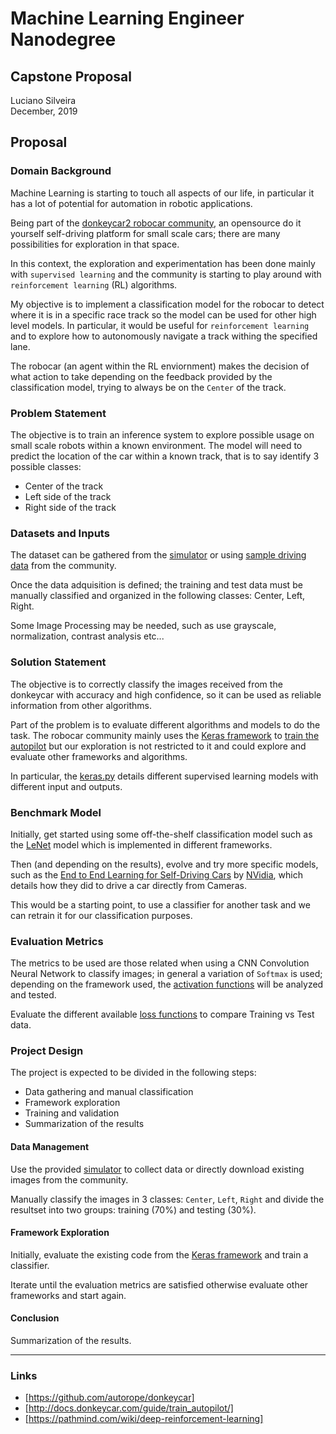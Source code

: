 # Machine Learning Engineer Nanodegree
## Capstone Proposal
Luciano Silveira  
December, 2019

## Proposal

### Domain Background

Machine Learning is starting to touch all aspects of our life, in particular it has a lot of potential for automation in robotic applications.

Being part of the [donkeycar2 robocar community](http://www.donkeycar.com/), an opensource do it yourself self-driving platform for small scale cars; there are many possibilities for exploration in that space.

In this context, the exploration and experimentation has been done mainly with `supervised learning` and the community is starting to play around with `reinforcement learning` (RL) algorithms.

My objective is to implement a classification model for the robocar to detect where it is in a specific race track so the model can be used for other high level models. In particular, it would be useful for `reinforcement learning` and to explore how to autonomously navigate a track withing the specified lane.

The robocar (an agent within the RL enviornment) makes the decision of what action to take depending on the feedback provided by the classification model, trying to always be on the `Center` of the track.

### Problem Statement

The objective is to train an inference system to explore possible usage on small scale robots within a known environment. The model will need to predict the location of the car within a known track, that is to say identify 3 possible classes:

 * Center of the track
 * Left side of the track
 * Right side of the track
 
### Datasets and Inputs

The dataset can be gathered from the [simulator](http://docs.donkeycar.com/guide/simulator/) or using [sample driving data](https://drive.google.com/open?id=1A5sTSddFsf494UDtnvYQBaEPYX87_LMp) from the community.

Once the data adquisition is defined; the training and test data must be manually classified and organized in the following classes: Center, Left, Right.

Some Image Processing may be needed, such as use grayscale, normalization, contrast analysis etc...

### Solution Statement

The objective is to correctly classify the images received from the donkeycar with accuracy and high confidence, so it can be used as reliable information from other algorithms.

Part of the problem is to evaluate different algorithms and models to do the task. The robocar community mainly uses the [Keras framework](https://keras.io/) to [train the autopilot](http://docs.donkeycar.com/guide/train_autopilot/) but our exploration is not restricted to it and could explore and evaluate other frameworks and algorithms.

In particular, the [keras.py](https://github.com/autorope/donkeycar/blob/dev/donkeycar/parts/keras.py) details different supervised learning models with different input and outputs.

### Benchmark Model

Initially, get started using some off-the-shelf classification model such as the [LeNet](http://yann.lecun.com/exdb/lenet/) model which is implemented in different frameworks.

Then (and depending on the results), evolve and try more specific models, such as the [End to End Learning for Self-Driving Cars](http://images.nvidia.com/content/tegra/automotive/images/2016/solutions/pdf/end-to-end-dl-using-px.pdf) by [NVidia](https://developer.nvidia.com/deep-learning), which details how they did to drive a car directly from Cameras.

This would be a starting point, to use a classifier for another task and we can retrain it for our classification purposes.

### Evaluation Metrics

The metrics to be used are those related when using a CNN Convolution Neural Network to classify images; in general a variation of `Softmax` is used; depending on the framework used, the [activation functions](https://keras.io/activations/) will be analyzed and tested.

Evaluate the different available [loss functions](https://keras.io/losses/) to compare Training vs Test data.

### Project Design

The project is expected to be divided in the following steps:

* Data gathering and manual classification
* Framework exploration
* Training and validation
* Summarization of the results

#### Data Management

Use the provided [simulator](http://docs.donkeycar.com/guide/simulator/) to collect data or directly download existing images from the community.

Manually classify the images in 3 classes: `Center`, `Left`, `Right` and divide the resultset into two groups: training (70%) and testing (30%).

#### Framework Exploration

Initially, evaluate the existing code from the [Keras framework](https://keras.io/) and train a classifier.

Iterate until the evaluation metrics are satisfied otherwise evaluate other frameworks and start again.

#### Conclusion

Summarization of the results.

-----------

### Links

 * [https://github.com/autorope/donkeycar]
 * [http://docs.donkeycar.com/guide/train_autopilot/]
 * [https://pathmind.com/wiki/deep-reinforcement-learning]
